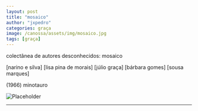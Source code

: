 ```yaml
---
layout: post
title: "mosaico"
author: "jxpedro"
categories: graça
image: /canossa/assets/img/mosaico.jpg
tags: [graça]
---
```


<p >colectânea de autores desconhecidos: mosaico</p>
<p>
[narino e silva]
[lisa pina de morais]
[júlio graça]
[bárbara gomes]
[sousa marques]
</p> 
<p>(1966) minotauro</p>

![Placeholder](/canossa/assets/img/mosaico.jpg)

<p></p>

<hr/>
